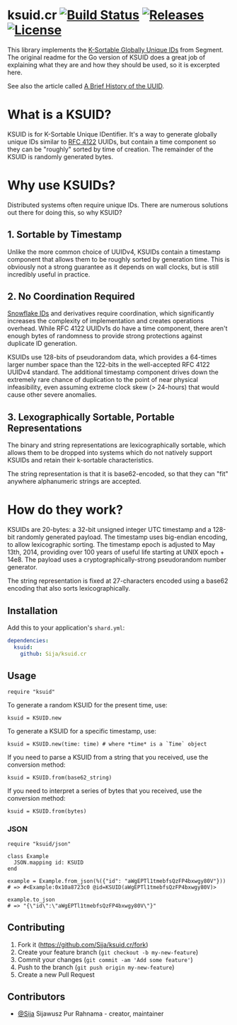 # ksuid.cr [![Build Status](https://travis-ci.org/Sija/ksuid.cr.svg?branch=master)](https://travis-ci.org/Sija/ksuid.cr) [![Releases](https://img.shields.io/github/release/Sija/ksuid.cr.svg)](https://github.com/Sija/ksuid.cr/releases) [![License](https://img.shields.io/github/license/Sija/ksuid.cr.svg)](https://github.com/Sija/ksuid.cr/blob/master/LICENSE)

This library implements the [K-Sortable Globally Unique IDs](https://github.com/segmentio/ksuid) from Segment.
The original readme for the Go version of KSUID does a great job of explaining
what they are and how they should be used, so it is excerpted here.

See also the article called [A Brief History of the UUID](https://segment.com/blog/a-brief-history-of-the-uuid/).

# What is a KSUID?

KSUID is for K-Sortable Unique IDentifier. It's a way to generate globally
unique IDs similar to [RFC 4122](https://tools.ietf.org/html/rfc4122) UUIDs,
but contain a time component so they can be "roughly" sorted by time of
creation. The remainder of the KSUID is randomly generated bytes.

# Why use KSUIDs?

Distributed systems often require unique IDs. There are numerous solutions
out there for doing this, so why KSUID?

## 1. Sortable by Timestamp

Unlike the more common choice of UUIDv4, KSUIDs contain a timestamp component
that allows them to be roughly sorted by generation time. This is obviously not
a strong guarantee as it depends on wall clocks, but is still incredibly useful
in practice.

## 2. No Coordination Required

[Snowflake IDs](https://blog.twitter.com/2010/announcing-snowflake) and
derivatives require coordination, which significantly increases the complexity
of implementation and creates operations overhead. While RFC 4122 UUIDv1s do
have a time component, there aren't enough bytes of randomness to provide
strong protections against duplicate ID generation.

KSUIDs use 128-bits of pseudorandom data, which provides a 64-times larger
number space than the 122-bits in the well-accepted RFC 4122 UUIDv4 standard.
The additional timestamp component drives down the extremely rare chance of
duplication to the point of near physical infeasibility, even assuming extreme
clock skew (> 24-hours) that would cause other severe anomalies.

## 3. Lexographically Sortable, Portable Representations

The binary and string representations are lexicographically sortable, which
allows them to be dropped into systems which do not natively support KSUIDs
and retain their k-sortable characteristics.

The string representation is that it is base62-encoded, so that they can "fit"
anywhere alphanumeric strings are accepted.

# How do they work?

KSUIDs are 20-bytes: a 32-bit unsigned integer UTC timestamp and a 128-bit
randomly generated payload. The timestamp uses big-endian encoding, to allow
lexicographic sorting. The timestamp epoch is adjusted to May 13th, 2014,
providing over 100 years of useful life starting at UNIX epoch + 14e8. The
payload uses a cryptographically-strong pseudorandom number generator.

The string representation is fixed at 27-characters encoded using a base62
encoding that also sorts lexicographically.

## Installation

Add this to your application's `shard.yml`:

```yaml
dependencies:
  ksuid:
    github: Sija/ksuid.cr
```

## Usage

```crystal
require "ksuid"
```

To generate a random KSUID for the present time, use:

```crystal
ksuid = KSUID.new
```

To generate a KSUID for a specific timestamp, use:

```crystal
ksuid = KSUID.new(time: time) # where *time* is a `Time` object
```

If you need to parse a KSUID from a string that you received, use the
conversion method:

```crystal
ksuid = KSUID.from(base62_string)
```

If you need to interpret a series of bytes that you received, use the
conversion method:

```crystal
ksuid = KSUID.from(bytes)
```

### JSON

```crystal
require "ksuid/json"

class Example
  JSON.mapping id: KSUID
end

example = Example.from_json(%({"id": "aWgEPTl1tmebfsQzFP4bxwgy80V"}))
# => #<Example:0x10a8723c0 @id=KSUID(aWgEPTl1tmebfsQzFP4bxwgy80V)>

example.to_json
# => "{\"id\":\"aWgEPTl1tmebfsQzFP4bxwgy80V\"}"
```

## Contributing

1. Fork it (<https://github.com/Sija/ksuid.cr/fork>)
2. Create your feature branch (`git checkout -b my-new-feature`)
3. Commit your changes (`git commit -am 'Add some feature'`)
4. Push to the branch (`git push origin my-new-feature`)
5. Create a new Pull Request

## Contributors

- [@Sija](https://github.com/Sija) Sijawusz Pur Rahnama - creator, maintainer
